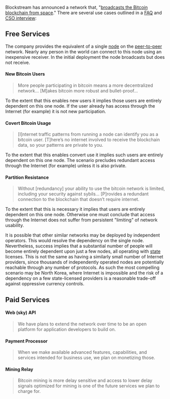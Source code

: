 Blockstream has announced a network that, "[broadcasts the Bitcoin blockchain from space](https://blockstream.com/satellite)." There are several use cases outlined in a [FAQ](https://blockstream.com/satellite/faq/) and [CSO interview](https://github.com/libbitcoin/libbitcoin/wiki/Translation:-Bitcoin-Satellite-Mining-Decentralization):

## Free Services
The company provides the equivalent of a single [node](Glossary#node) on the [peer-to-peer](Glossary#peer-to-peer)  network. Nearly any person in the world can connect to this node using an inexpensive receiver. In the initial deployment the node broadcasts but does not receive.

#### New Bitcoin Users
> More people participating in bitcoin means a more decentralized network... [M]akes bitcoin more robust and bullet-proof...

To the extent that this enables new users it implies those users are entirely dependent on this one node. If the user already has access through the Internet (for example) it is not new participation.

#### Covert Bitcoin Usage
> [I]nternet traffic patterns from running a node can identify you as a bitcoin user. [T]here’s no internet involved to receive the blockchain data, so your patterns are private to you.

To the extent that this enables convert use it implies such users are entirely dependent on this one node. The scenario precludes redundant access through the Internet (for example) unless it is also private.

#### Partition Resistance
> Without [redundancy] your ability to use the bitcoin network is limited, including your security against sybils... [P]rovides a redundant connection to the blockchain that doesn’t require internet. 

To the extent that this is necessary it implies that users are entirely dependent on this one node. Otherwise one must conclude that access through the Internet does not suffer from persistent "limiting" of network usability.

It is possible that other similar networks may be deployed by independent operators. This would resolve the dependency on the single node. Nevertheless, success implies that a substantial number of people will become entirely dependent upon just a few nodes, all operating with [state](Glossary#state) licenses. This is not the same as having a similarly small number of Internet providers, since thousands of independently operated nodes are potentially reachable through any number of protocols. As such the most compelling scenario may be North Korea, where Internet is impossible and the risk of a dependency on a few state-licensed providers is a reasonable trade-off against oppressive currency controls.

## Paid Services

#### Web (sky) API
> We have plans to extend the network over time to be an open platform for application developers to build on.

#### Payment Processor
> When we make available advanced features, capabilities, and services intended for business use, we plan on monetizing those.

#### Mining Relay
> Bitcoin mining is more delay sensitive and access to lower delay signals optimized for mining is one of the future services we plan to charge for.

